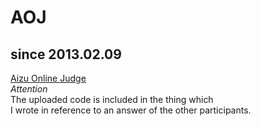 AOJ
===
since 2013.02.09
---------------

[Aizu Online Judge](http://judge.u-aizu.ac.jp/onlinejudge/)  
_Attention_  
The uploaded code is included in the thing which  
I wrote in reference to an answer of the other participants.
